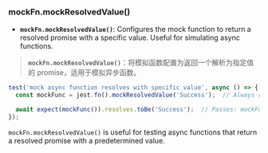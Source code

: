 ### mockFn.mockResolvedValue()

- **`mockFn.mockResolvedValue()`**: Configures the mock function to return a resolved promise with a specific value. Useful for simulating async functions.

> **`mockFn.mockResolvedValue()`**：将模拟函数配置为返回一个解析为指定值的 promise，适用于模拟异步函数。

```js
test('mock async function resolves with specific value', async () => {
  const mockFunc = jest.fn().mockResolvedValue('Success');  // Always resolves with 'Success'

  await expect(mockFunc()).resolves.toBe('Success');  // Passes: mockFunc resolves to 'Success'
});
```

`mockFn.mockResolvedValue()` is useful for testing async functions that return a resolved promise with a predetermined value.